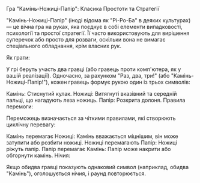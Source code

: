 

Гра "Камінь-Ножиці-Папір": Класика Простоти та Стратегії

"Камінь-Ножиці-Папір" (іноді відома як "Рі-Ро-Ба" в деяких культурах) — це вічна гра на руках, яка поєднує в собі елементи випадковості, психології та простої стратегії. Її часто використовують для вирішення суперечок або просто для розваги, оскільки вона не вимагає спеціального обладнання, крім власних рук.

Як грати:

У грі беруть участь два гравці (або гравець проти комп'ютера, як у вашій реалізації). Одночасно, за рахунком "Раз, два, три!" (або "Камінь-Ножиці-Папір!"), кожен гравець формує рукою один із трьох символів:

Камінь: Стиснутий кулак.
Ножиці: Витягнуті вказівний та середній пальці, що нагадують леза ножиць.
Папір: Розкрита долоня.
Правила перемоги:

Переможець визначається за чіткими правилами, які створюють циклічну перевагу:

Камінь перемагає Ножиці: Камінь вважається міцнішим, він може затупити або розбити ножиці.
Ножиці перемагають Папір: Ножиці ріжуть папір.
Папір перемагає Камінь: Папір може накрити або обгорнути камінь.
Нічия:

Якщо обидва гравці показують однаковий символ (наприклад, обидва "Камінь"), оголошується нічия, і раунд повторюється.
